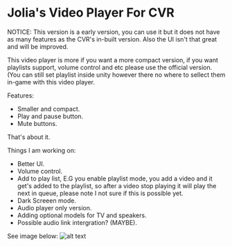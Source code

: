 # Jolia's Video Player For CVR

NOTICE: This version is a early version, you can use it but it does not have as many features as the CVR's in-built version. Also the UI isn't that great and will be improved. 

This video player is more if you want a more compact version, if you want playlists support, volume control and etc please use the official version. (You can still set playlist inside unity however there no where to sellect them in-game with this video player.

Features:
- Smaller and compact.
- Play and pause button.
- Mute buttons.

That's about it.

Things I am working on:
- Better UI.
- Volume control.
- Add to play list, E.G you enable playlist mode, you add a video and it get's added to the playlist, so after a video stop playing it will play the next in queue, please note I not sure if this is possible yet.
- Dark Screeen mode.
- Audio player only version.
- Adding optional models for TV and speakers.
- Possible audio link intergration? (MAYBE).

See image below: 
![alt text](![image](https://i.imgur.com/iXCJhdd.jpeg))
